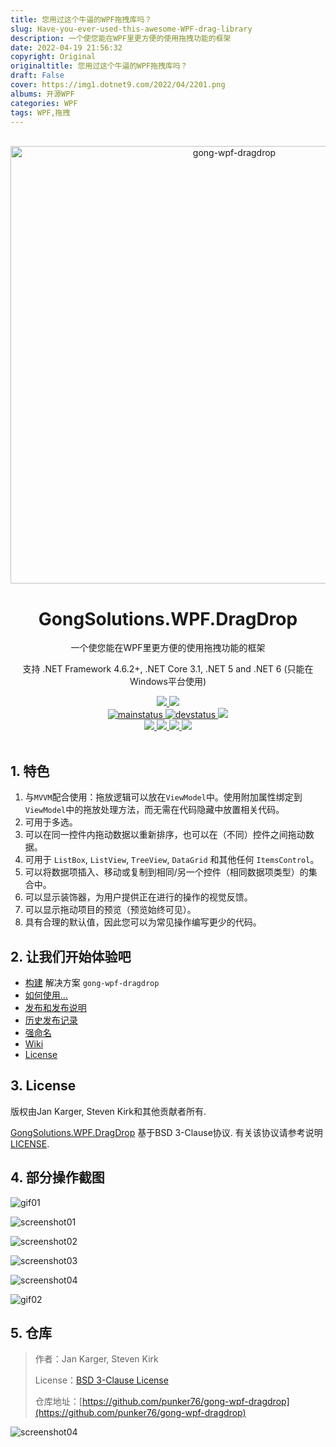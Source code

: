 ```yaml
---
title: 您用过这个牛逼的WPF拖拽库吗？
slug: Have-you-ever-used-this-awesome-WPF-drag-library
description: 一个使您能在WPF里更方便的使用拖拽功能的框架
date: 2022-04-19 21:56:32
copyright: Original
originaltitle: 您用过这个牛逼的WPF拖拽库吗？
draft: False
cover: https://img1.dotnet9.com/2022/04/2201.png
albums: 开源WPF
categories: WPF
tags: WPF,拖拽
---
```


<div align="center">
  <br />
  <a href="https://github.com/punker76/gong-wpf-dragdrop">
    <img alt="gong-wpf-dragdrop" width="700" heigth="142" src="https://img1.dotnet9.com/2022/04/2201.png">
  </a>
  <h1>GongSolutions.WPF.DragDrop</h1>
  <p>
    一个使您能在WPF里更方便的使用拖拽功能的框架
  </p>
  <p>
    支持 .NET Framework 4.6.2+, .NET Core 3.1, .NET 5 and .NET 6 (只能在Windows平台使用)
  </p>

  <a href="https://gitter.im/punker76/gong-wpf-dragdrop">
	  <img src="https://img.shields.io/badge/Gitter-Join%20Chat-green.svg?style=flat-square">
  </a>
  <a href="https://twitter.com/punker76">
	  <img src="https://img.shields.io/badge/twitter-%40punker76-55acee.svg?style=flat-square">
  </a>
  <br />
  <a href="https://ci.appveyor.com/project/punker76/gong-wpf-dragdrop/branch/main">
	  <img alt="mainstatus" src="https://img.shields.io/appveyor/ci/punker76/gong-wpf-dragdrop/main.svg?style=flat-square&&label=main">
  </a>
  <a href="https://ci.appveyor.com/project/punker76/gong-wpf-dragdrop/branch/develop">
	  <img alt="devstatus" src="https://img.shields.io/appveyor/ci/punker76/gong-wpf-dragdrop/develop.svg?style=flat-square&&label=develop">
  </a>
  <a href="https://github.com/punker76/gong-wpf-dragdrop/issues">
    <img src="https://img.shields.io/github/issues/punker76/gong-wpf-dragdrop.svg?style=flat-square">
  </a>
  <br />
  <a href="https://github.com/punker76/gong-wpf-dragdrop/releases/latest">
	  <img src="https://img.shields.io/github/release/punker76/gong-wpf-dragdrop.svg?style=flat-square">
  </a>
  <a href="https://www.nuget.org/packages/gong-wpf-dragdrop">
    <img src="https://img.shields.io/nuget/dt/gong-wpf-dragdrop.svg?style=flat-square">
  </a>
  <a href="https://www.nuget.org/packages/gong-wpf-dragdrop">
    <img src="https://img.shields.io/nuget/v/gong-wpf-dragdrop.svg?style=flat-square">
  </a>
  <a href="https://www.nuget.org/packages/gong-wpf-dragdrop">
    <img src="https://img.shields.io/nuget/vpre/gong-wpf-dragdrop.svg?style=flat-square&label=nuget-pre">
  </a>
  <br />
  <br />
</div>

## 1. 特色

1. 与`MVVM`配合使用：拖放逻辑可以放在`ViewModel`中。使用附加属性绑定到`ViewModel`中的拖放处理方法，而无需在代码隐藏中放置相关代码。
2. 可用于多选。
3. 可以在同一控件内拖动数据以重新排序，也可以在（不同）控件之间拖动数据。
4. 可用于 `ListBox`, `ListView`, `TreeView`, `DataGrid` 和其他任何 `ItemsControl`。
5. 可以将数据项插入、移动或复制到相同/另一个控件（相同数据项类型）的集合中。
6. 可以显示装饰器，为用户提供正在进行的操作的视觉反馈。
7. 可以显示拖动项目的预览（预览始终可见）。
8. 具有合理的默认值，因此您可以为常见操作编写更少的代码。

## 2. 让我们开始体验吧

- [构建](https://github.com/punker76/gong-wpf-dragdrop/wiki/Building) 解决方案 `gong-wpf-dragdrop`
- [如何使用...](https://github.com/punker76/gong-wpf-dragdrop/wiki/Usage)
- [发布和发布说明](https://github.com/punker76/gong-wpf-dragdrop/releases)
- [历史发布记录](https://github.com/punker76/gong-wpf-dragdrop/wiki/Release-History)
- [强命名](https://github.com/punker76/gong-wpf-dragdrop/wiki/Strong-naming)
- [Wiki](https://github.com/punker76/gong-wpf-dragdrop/wiki)
- [License](https://github.com/punker76/gong-wpf-dragdrop/blob/develop/LICENSE)

## 3. License

版权由Jan Karger, Steven Kirk和其他贡献者所有.

[GongSolutions.WPF.DragDrop](https://github.com/punker76/gong-wpf-dragdrop) 基于BSD 3-Clause协议. 有关该协议请参考说明[LICENSE](https://github.com/punker76/gong-wpf-dragdrop/blob/develop/LICENSE).

## 4. 部分操作截图

![gif01](https://img1.dotnet9.com/2022/04/2202.gif)

![screenshot01](https://img1.dotnet9.com/2022/04/2203.png)

![screenshot02](https://img1.dotnet9.com/2022/04/2204.png)

![screenshot03](https://img1.dotnet9.com/2022/04/2205.png)

![screenshot04](https://img1.dotnet9.com/2022/04/2206.png)

![gif02](https://img1.dotnet9.com/2022/04/2207.gif)

## 5. 仓库

>作者：Jan Karger, Steven Kirk
>
>License：[BSD 3-Clause License](https://github.com/punker76/gong-wpf-dragdrop/blob/develop/LICENSE)
>
>仓库地址：[https://github.com/punker76/gong-wpf-dragdrop](https://github.com/punker76/gong-wpf-dragdrop)
>

![screenshot04](https://img1.dotnet9.com/2022/04/2208.png)